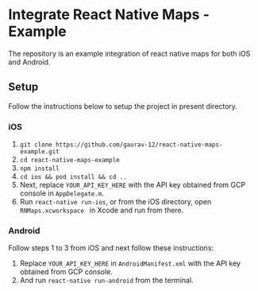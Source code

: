 # Integrate React Native Maps - Example
The repository is an example integration of react native maps for both iOS and Android.

## Setup
Follow the instructions below to setup the project in present directory.
### iOS
1. ``` git clone https://github.com/gaurav-12/react-native-maps-example.git ```
2. ``` cd react-native-maps-example ```
3. ``` npm install ```
4. ``` cd ios && pod install && cd .. ```
5. Next, replace ``` YOUR_API_KEY_HERE ``` with the API key obtained from GCP console in ``` AppDelegate.m ```.
6. Run ``` react-native run-ios ```, or from the iOS directory, open ``` RNMaps.xcworkspace	 ``` in Xcode and run from there.
### Android
Follow steps 1 to 3 from iOS and next follow these instructions:
1. Replace ``` YOUR_API_KEY_HERE ``` in ``` AndroidManifest.xml ``` with the API key obtained from GCP console.
2. And run ``` react-native run-android ``` from the terminal.
